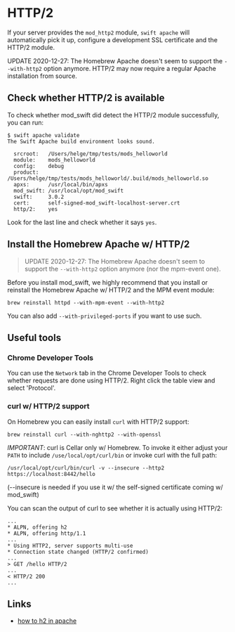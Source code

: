 # HTTP/2

If your server provides the `mod_http2` module, `swift apache` will
automatically pick it up, configure a development SSL certificate and
the HTTP/2 module.

UPDATE 2020-12-27: The Homebrew Apache doesn't seem to support the
`--with-http2` option anymore. HTTP/2 may now require a regular
Apache installation from source.

## Check whether HTTP/2 is available

To check whether mod_swift did detect the HTTP/2 module successfully, you can
run:

```
$ swift apache validate
The Swift Apache build environment looks sound.

  srcroot:   /Users/helge/tmp/tests/mods_helloworld
  module:    mods_helloworld
  config:    debug
  product:   /Users/helge/tmp/tests/mods_helloworld/.build/mods_helloworld.so
  apxs:      /usr/local/bin/apxs
  mod_swift: /usr/local/opt/mod_swift
  swift:     3.0.2
  cert:      self-signed-mod_swift-localhost-server.crt
  http/2:    yes
```

Look for the last line and check whether it says `yes`.

## Install the Homebrew Apache w/ HTTP/2

> UPDATE 2020-12-27: The Homebrew Apache doesn't seem to support the
> `--with-http2` option anymore (nor the mpm-event one).

Before you install mod_swift, we highly recommend that you install or reinstall
the Homebrew Apache w/ HTTP/2 and the MPM event module:

    brew reinstall httpd --with-mpm-event --with-http2

You can also add `--with-privileged-ports` if you want to use such.

## Useful tools

### Chrome Developer Tools

You can use the `Network` tab in the Chrome Developer Tools to check whether
requests are done using HTTP/2. Right click the table view and select
'Protocol'.

### curl w/ HTTP/2 support

On Homebrew you can easily install `curl` with HTTP/2 support:

    brew reinstall curl --with-nghttp2 --with-openssl

*IMPORTANT*: curl is Cellar only w/ Homebrew. To invoke it either adjust your
`PATH` to include `/use/local/opt/curl/bin` or invoke curl with the full path:

```shell
/usr/local/opt/curl/bin/curl -v --insecure --http2 https://localhost:8442/hello
```
(--insecure is needed if you use it w/ the self-signed certificate coming w/
 mod_swift)

You can scan the output of curl to see whether it is actually using HTTP/2:

```
...
* ALPN, offering h2
* ALPN, offering http/1.1
...
* Using HTTP2, server supports multi-use
* Connection state changed (HTTP/2 confirmed)
...
> GET /hello HTTP/2
...
< HTTP/2 200
...
```


## Links

  - [how to h2 in apache](https://icing.github.io/mod_h2/howto.html)
